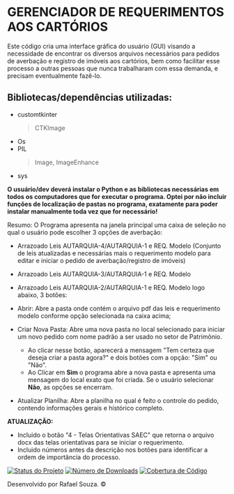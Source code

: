 # GERENCIADOR DE REQUERIMENTOS AOS CARTÓRIOS

Este código cria uma interface gráfica do usuário (GUI) visando a necessidade de encontrar os diversos arquivos necessários para pedidos de averbação e registro de imóveis aos cartórios, bem como facilitar esse processo a outras pessoas que nunca trabalharam com essa demanda, e precisam eventualmente fazê-lo.

## Bibliotecas/dependências utilizadas:
   - customtkinter
        > CTKImage
   - Os
   - PIL
        > Image, ImageEnhance
   - sys

<strong>O usuário/dev deverá instalar o Python e as bibliotecas necessárias em todos os computadores que for executar o programa. Optei por não incluir funções de localização de pastas no programa, exatamente para poder instalar manualmente toda vez que for necessário!</strong>
  
    
Resumo:
O Programa apresenta na janela principal uma caixa de seleção no qual o usuário pode escolher 3 opções de averbação:
   - Arrazoado Leis AUTARQUIA-4/AUTARQUIA-1 e REQ. Modelo (Conjunto de leis atualizadas e necessárias mais o requerimento modelo para editar e iniciar o pedido de averbação/registro de imóveis)
   - Arrazoado Leis AUTARQUIA-3/AUTARQUIA-1 e REQ. Modelo
   - Arrazoado Leis AUTARQUIA-2/AUTARQUIA-1 e REQ. Modelo
logo abaixo, 3 botões:
   - Abrir: Abre a pasta onde contém o arquivo pdf das leis e requerimento modelo conforme opção selecionada na caixa acima;
   - Criar Nova Pasta: Abre uma nova pasta no local selecionado para iniciar um novo pedido com nome padrão a ser usado no setor de Patrimônio.
     - Ao clicar nesse botão, aparecerá a mensagem "Tem certeza que deseja criar a pasta agora?" e dois botões com a opção: "Sim" ou "Não".
     - Ao Clicar em <strong>Sim</strong> o programa abre a nova pasta e apresenta uma mensagem do local exato que foi criada. Se o usuário selecionar <strong>Não</strong>, as opções se encerram.
     
   - Atualizar Planilha: Abre a planilha no qual é feito o controle do pedido, contendo informações gerais e histórico completo.
     
<strong>ATUALIZAÇÃO:</strong>
- Incluido o botão "4 - Telas Orientativas SAEC" que retorna o arquivo docx das telas orientativas para se iniciar o requerimento.
- Incluido números antes da descrição nos botões para identificar a ordem de importância do processo.

[![Status do Projeto](https://img.shields.io/badge/Status-Em%20desenvolvimento-brightgreen)](https://github.com/Rafaellauersdorf/GERENCIADOR-DE-REQUERIMENTOS-AOS-CART-RIOS/tree/main)
[![Número de Downloads](https://img.shields.io/github/downloads/Rafaellauersdorf/GERENCIADOR-DE-REQUERIMENTOS-AOS-CART-RIOS/total)](https://github.com/Rafaellauersdorf/GERENCIADOR-DE-REQUERIMENTOS-AOS-CART-RIOS/releases)
[![Cobertura de Código](https://img.shields.io/badge/Cobertura%20de%20Código-80%25-yellowgreen)](https://github.com/Rafaellauersdorf/GERENCIADOR-DE-REQUERIMENTOS-AOS-CART-RIOS/tree/main)

  
Desenvolvido por Rafael Souza. ©
